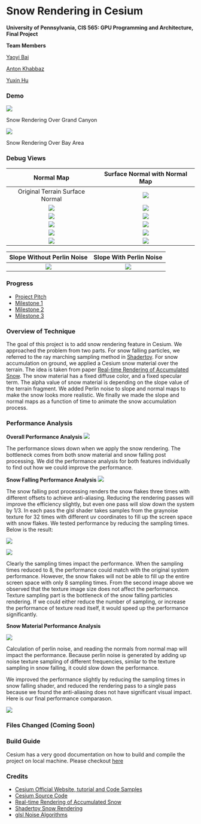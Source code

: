 Snow Rendering in Cesium
========================

**University of Pennsylvania, CIS 565: GPU Programming and Architecture, Final Project**

**Team Members**

[Yaoyi Bai](https://github.com/VElysianP)

[Anton Khabbaz](https://github.com/akhabbaz)

[Yuxin Hu](https://www.huyuxin.net)

### Demo
![](/image/Demo7.gif)
<p>Snow Rendering Over Grand Canyon</p>

![](/image/Demo5.gif)
<p>Snow Rendering Over Bay Area</p>

### Debug Views

Normal Map                             |  Surface Normal with Normal Map
:-------------------------------------:|:---------------------------------------------------:
Original Terrain Surface Normal        |  ![](/image/FinalDebugNormalEC.PNG)
![](/image/snowNormalMapLevel1.jpg)    |  ![](/image/FinalDebugNormalMap1EC.PNG)
![](/image/snowNormalMapLevel2.jpg)    |  ![](/image/FinalDebugNormalMap2EC.PNG)
![](/image/snowNormalMapLevel3.jpg)    |  ![](/image/FinalDebugNormalMap3EC.PNG)
![](/image/snowNormalMapLevel4.jpg)    |  ![](/image/FinalDebugNormalMap4EC.PNG)
![](/image/snowNormalMapLevel5.jpg)    |  ![](/image/FinalDebugNormalMap5EC.PNG)


Slope Without Perlin Noise             |  Slope With Perlin Noise
:-------------------------------------:|:---------------------------------------------------:
![](/image/FinalDebugSlopeNoNoise.PNG) |  ![](/image/FinalDebugSlopWithNoise.PNG)


### Progress
* [Project Pitch](FinalProjectPitch.md)
* [Milestone 1](Mileston1.md)
* [Milestone 2](Milestone2.md)
* [Milestone 3](Milestone3.md)


### Overview of Technique
The goal of this project is to add snow rendering feature in Cesium. We approached the problem from two parts. For snow falling particles, we referred to the ray marching sampling method in [Shadertoy](https://www.shadertoy.com/view/ltfGzn). For snow accumulation on ground, we applied a Cesium snow material over the terrain. The idea is taken from paper [Real-time Rendering of Accumulated Snow](http://www.ep.liu.se/ecp/013/007/ecp01307.pdf). The snow material has a fixed diffuse color, and a fixed specular term. The alpha value of snow material is depending on the slope value of the terrain fragment. We added Perlin noise to slope and normal maps to make the snow looks more realistic. We finally we made the slope and normal maps as a function of time to animate the snow accumulation process.


### Performance Analysis
**Overall Performance Analysis**
![](/image/PerformanceAnalysis01.PNG)

The performance slows down when we apply the snow rendering. The bottleneck comes from both snow material and snow falling post processing. We did the performance analysis for both features individually to find out how we could improve the performance.

**Snow Falling Performance Analysis**
![](/image/PerformanceAnalysis02.PNG)

The snow falling post processing renders the snow flakes three times with different offsets to achieve anti-aliasing. Reducing the rendering passes will improve the efficiency slightly, but even one pass will slow down the system by 1/3. In each pass the glsl shader takes samples from the graynoise texture for 32 times with different uv coordinates to fill up the screen space with snow flakes. We tested performance by reducing the sampling times. Below is the result:

![](/image/PerformanceAnalysis05.PNG)

![](/image/PerformanceAnalysis04.PNG)

Clearly the sampling times impact the performance. When the sampling times reduced to 8, the performance could match with the original system performance. However, the snow flakes will not be able to fill up the entire screen space with only 8 sampling times. From the second image above we observed that the texture image size does not affect the performance. Texture sampling part is the bottleneck of the snow falling particles rendering. If we could either reduce the number of sampling, or increase the performance of texture read itself, it would speed up the performance significantly.

**Snow Material Performance Analysis**

![](/image/PerformanceAnalysis03.PNG)

Calculation of perlin noise, and reading the normals from normal map will impact the performance. Because perlin noise is generated by adding up noise texture sampling of different frequencies, similar to the texture sampling in snow falling, it could slow down the performance. 

We improved the performance slightly by reducing the sampling times in snow falling shader, and reduced the rendering pass to a single pass because we found the anti-aliasing does not have significant visual impact. Here is our final performance comparason.

![](/image/PerformanceAnalysis06.PNG)


### Files Changed (Coming Soon)


### Build Guide
Cesium has a very good documentation on how to build and compile the project on local machine. Please checkout [here](Documentation/Contributors/BuildGuide)


### Credits

* [Cesium Official Website, tutorial and Code Samples](http://cesiumjs.org/)
* [Cesium Source Code](https://github.com/AnalyticalGraphicsInc/cesium)
* [Real-time Rendering of Accumulated Snow](http://www.ep.liu.se/ecp/013/007/ecp01307.pdf)
* [Shadertoy Snow Rendering](https://www.shadertoy.com/view/ltfGzn)
* [glsl Noise Algorithms](https://gist.github.com/patriciogonzalezvivo/670c22f3966e662d2f83)
